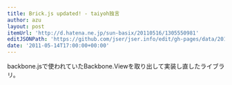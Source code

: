 ```yaml
---
title: Brick.js updated! - taiyoh独言
author: azu
layout: post
itemUrl: 'http://d.hatena.ne.jp/sun-basix/20110516/1305550981'
editJSONPath: 'https://github.com/jser/jser.info/edit/gh-pages/data/2011/05/index.json'
date: '2011-05-14T17:00:00+00:00'
---
```

backbone.jsで使われていたBackbone.Viewを取り出して実装し直したライブラリ。
